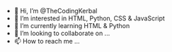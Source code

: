 - 👋 Hi, I’m @TheCodingKerbal
- 👀 I’m interested in HTML, Python, CSS & JavaScript
- 🌱 I’m currently learning HTML & Python
- 💞️ I’m looking to collaborate on ...
- 📫 How to reach me ...

<!---
TheCodingKerbal/TheCodingKerbal is a ✨ special ✨ repository because its `README.md` (this file) appears on your GitHub profile.
You can click the Preview link to take a look at your changes.
--->
